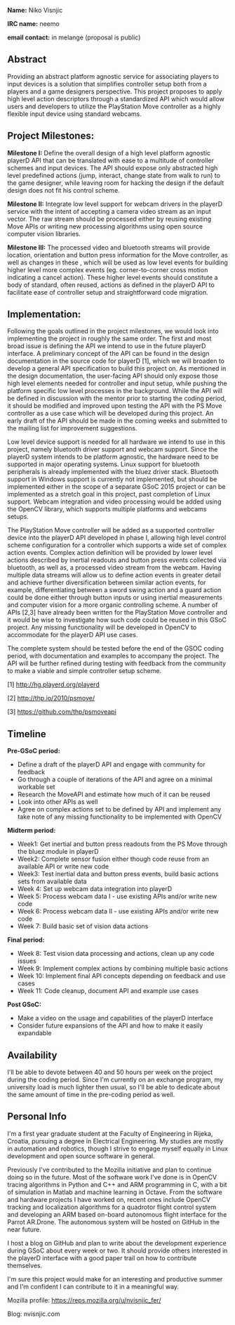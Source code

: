 __Name:__ Niko Visnjic

__IRC name:__ neemo

__email contact:__ in melange (proposal is public)


## Abstract ##
Providing an abstract platform agnostic service for associating players to input devices is a solution that simplifies controller setup both from a players and a game designers perspective. This project proposes to apply high level action descriptors through a standardized API which would allow users and developers to utilize the PlayStation Move controller as a highly flexible input device using standard webcams.

## Project Milestones: ##

__Milestone I:__ Define the overall design of a high level platform agnostic
playerD API
that can be translated with ease to a multitude of controller schemes and input
devices. The API should expose only abstracted high level predefined actions
(jump, interact, change state from walk to run) to the game designer, while
leaving room for hacking the design if the default design does not fit his
control scheme.

__Milestone II:__ Integrate low level support for webcam drivers in the playerD
service with the intent of accepting a camera video stream as an input vector.
The raw stream should be processed either by reusing existing Move APIs or
writing new processing algorithms using open source computer vision libraries.

__Milestone III:__ The processed video and bluetooth streams will provide location,
orientation and button press information for the Move controller, as well as
changes in these , which will be used as low level events for building higher
level more complex events (eg. corner-to-corner cross motion indicating a
cancel action). These higher level events should constitute a body of standard,
often reused, actions as defined in the playerD API to facilitate ease of
controller setup and straightforward code migration.



## Implementation: ##

Following the goals outlined in the project milestones, we would look into
implementing the project in roughly the same order. The first and most broad
issue is defining the API we intend to use in the future playerD interface.
A preliminary concept of the API can be found in the design documentation in the source code for playerD [1], which we will broaden to develop a general API specification to build this project on. 
As mentioned in the design documentation, the user-facing API should only expose those high level elements needed for controller and input setup, while pushing the platform specific low level processes in the background. 
While the API will be defined in discussion with the mentor prior to starting
the coding period, it should be modified and improved upon testing the API with
the PS Move controller as a use case which will be developed during this
project. An early draft of the API should be made in the coming weeks and
submitted to the mailing list for improvement suggestions.

Low level device support is needed for all hardware we intend to use in
this project, namely bluetooth driver support and webcam support. Since the
playerD system intends to be platform agnostic, the hardware need to be
supported in major operating systems. Linux support for bluetooth peripherals
is already implemented with the bluez driver stack. Bluetooth support in
Windows support is currently not implemented, but should be implemented either in the scope of a separate GSoC 2015 project or can be implemented as a stretch goal in this project, past completion of Linux support.
Webcam integration and video processing would be added using the OpenCV
library, which supports multiple platforms and webcams setups. 

The PlayStation Move controller will be added as a supported controller device
into the playerD API developed in phase I, allowing high level control scheme
configuration for a controller which supports a wide set of complex action
events.
Complex action definition will be provided by lower level actions described by inertial readouts and button press events collected via bluetooth, as well as, a processed video stream from the webcam. 
Having multiple data streams will allow us to define action events in greater detail and achieve further diversification between similar action events, for example, 
differentiating between a sword swing action and a guard action could be done either through button inputs or using inertial measurements and computer vision for a more organic controlling scheme.
A number of APIs [2,3] have already been written for the PlayStation Move
controller and it would be wise to investigate how such code could be reused in
this GSoC project. Any missing functionality will be developed in OpenCV to
accommodate for the playerD API use cases.

The complete system should be tested before the end of the GSOC coding period,
with documentation and examples to accompany the project. The API will be further
refined during testing with feedback from the community to make a viable and
simple controller setup scheme. 


[1] http://hg.playerd.org/playerd 

[2] http://thp.io/2010/psmove/

[3] https://github.com/thp/psmoveapi


## Timeline ##

__Pre-GSoC period:__

* Define a draft of the playerD API and engage with community for feedback
* Go through a couple of iterations of the API and agree on a minimal workable
  set
* Research the MoveAPI and estimate how much of it can be reused
* Look into other APIs as well
* Agree on complex actions set to be defined by API and implement any take note
  of any missing functionality to be implemented with OpenCV

__Midterm period:__

* Week1: Get inertial and button press readouts from the PS Move through the
  bluez module in playerD
* Week2: Complete sensor fusion either though code reuse from an available API
  or write new code
* Week3: Test inertial data and button press events, build basic actions sets
  from available data
* Week 4: Set up webcam data integration into playerD 
* Week 5: Process webcam data I - use existing APIs and/or write new code
* Week 6: Process webcam data II - use existing APIs and/or write new code
* Week 7: Build basic set of vision data actions

__Final period:__

* Week 8: Test vision data processing and actions, clean up any code issues
* Week 9: Implement complex actions by combining multiple basic actions
* Week 10: Implement final API concepts depending on feedback and use cases
* Week 11: Code cleanup, document API and example use cases

__Post GSoC:__

* Make a video on the usage and capabilities of the playerD interface
* Consider future expansions of the API and how to make it easily
  expandable

## Availability ##
I'll be able to devote between 40 and 50 hours per week on the project during
the coding period. Since I'm currently on an exchange program, my university
load is much lighter then usual, so I'll be able to dedicate about the same
amount of time in the pre-coding period as well.


## Personal Info ##
I'm a first year graduate student at the Faculty of Engineering in Rijeka, Croatia, pursuing a degree in Electrical Engineering. My studies are mostly in
automation and robotics, though I strive to engage myself equally in Linux development and open source software in general. 

Previously I've contributed to the Mozilla initiative and plan to continue doing so in the future. Most of the software work I've done is in OpenCV tracing algorithms in Python and C++ and ARM programming in C, with a bit of simulation in Matlab and machine learning in Octave.
From the software and hardware projects I have worked on, 
recent ones include OpenCV tracking and localization algorithms for a quadrotor
flight control system and developing an ARM based on-board autonomous flight interface for the Parrot AR.Drone.
The autonomous system will be hosted on GitHub in the near future.

I host a blog on GitHub and plan to write about the development experience
during GSoC about every week or two. It should provide others interested in the
playerD interface with a good paper trail on how to contribute themselves.

I'm sure this project would make for an interesting and productive summer and I'm confident I can contribute to it in a meaningful way.

Mozilla profile: https://reps.mozilla.org/u/nvisnjic_fer/

Blog: nvisnjic.com

